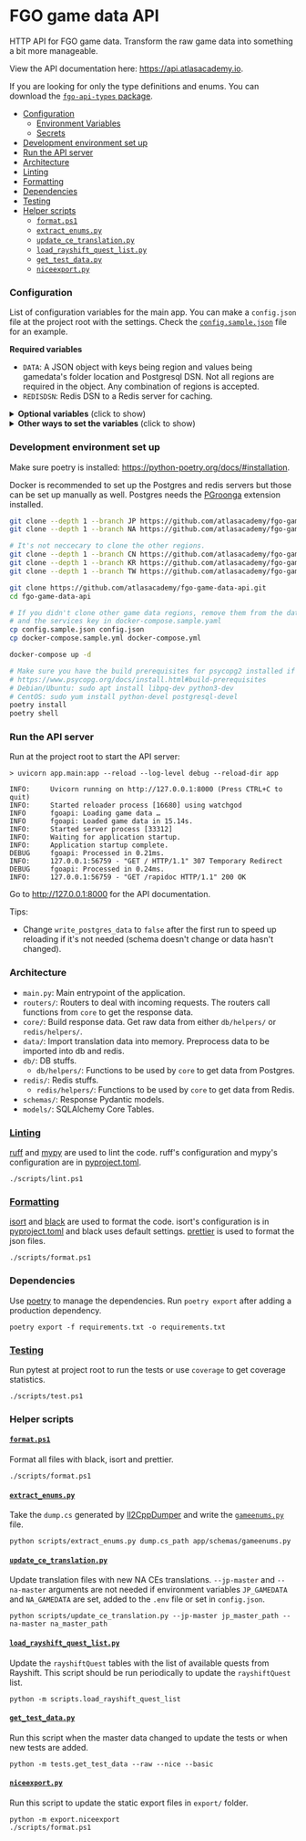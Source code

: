 # FGO game data API <!-- omit in toc -->

HTTP API for FGO game data. Transform the raw game data into something a bit more manageable.

View the API documentation here: https://api.atlasacademy.io.

If you are looking for only the type definitions and enums. You can download the [`fgo-api-types` package](https://pypi.org/project/fgo-api-types/).

- [Configuration](#configuration)
  - [Environment Variables](#environment-variables)
  - [Secrets](#secrets)
- [Development environment set up](#development-environment-set-up)
- [Run the API server](#run-the-api-server)
- [Architecture](#architecture)
- [Linting](#linting)
- [Formatting](#formatting)
- [Dependencies](#dependencies)
- [Testing](#testing)
- [Helper scripts](#helper-scripts)
  - [`format.ps1`](#formatps1)
  - [`extract_enums.py`](#extract_enumspy)
  - [`update_ce_translation.py`](#update_ce_translationpy)
  - [`load_rayshift_quest_list.py`](#load_rayshift_quest_listpy)
  - [`get_test_data.py`](#get_test_datapy)
  - [`niceexport.py`](#niceexportpy)

### Configuration

List of configuration variables for the main app. You can make a `config.json` file at the project root with the settings. Check the [`config.sample.json`](/config.sample.json) file for an example.

**Required variables**
- `DATA`: A JSON object with keys being region and values being gamedata's folder location and Postgresql DSN. Not all regions are required in the object. Any combination of regions is accepted.
- `REDISDSN`: Redis DSN to a Redis server for caching.

<details>
<summary><b>Optional variables</b> (click to show)</summary>

- `REDIS_PREFIX`: default to `fgoapi`. Prefix for redis keys.
- `CLEAR_REDIS_CACHE`: default to `True`. If set, will clear the redis cache on start and when the webhook above is used.
- `RAYSHIFT_API_KEY`: default to `""`. Rayshift.io API key to pull quest data.
- `RAYSHIFT_API_URL`: default to https://rayshift.io/api/v1/. Rayshift.io API URL.
- `QUEST_CACHE_LENGTH`: default to `3600`. How long to cache the quest and war endpoints in seconds. Because the rayshift data is updated continously, web and quest endpoints have lower cache time.
- `DB_POOL_SIZE`: defaults to 3. Default pool size for SQLAlchemy connection pool. https://docs.sqlalchemy.org/en/14/core/pooling.html#sqlalchemy.pool.QueuePool.params.pool_size
- `DB_MAX_OVERFLOW`: defaults to 10. Max overflow for SQLAlchemy connection pool. https://docs.sqlalchemy.org/en/14/core/pooling.html#sqlalchemy.pool.QueuePool.params.max_overflow
- `WRITE_POSTGRES_DATA`: default to `True`. Overwrite the data in PostgreSQL when importing.
- `WRITE_REDIS_DATA`: default to `True`. Overwrite the data in Redis when importing.
- `ASSET_URL`: defaults to https://assets.atlasacademy.io/GameData/. Base URL for the game assets.
- `OPENAPI_URL`: default to `None`. Set the server URL in the openapi schema export.
- `EXPORT_ALL_NICE`: default to `False`. If set to `True`, at start the app will generate nice data of all servant and CE and serve them at the `/export` endpoint. It's recommended to serve the files in the `/export` folder using nginx or equivalent webserver to lighten the load on the API server.
- `DOCUMENTATION_ALL_NICE`: default to `False`. If set to `True`, there will be links to the exported all nice files in the documentation.
- `GITHUB_WEBHOOK_SECRET`: default to `""`. If set, will add a webhook location at `/GITHUB_WEBHOOK_SECRET/update` that will pull and update the game data. If it's not set, the endpoint is not created.
- `GITHUB_WEBHOOK_GIT_PULL`: default to `False`. If set, the app will do `git pull` on the gamedata repos when the webhook above is used.

</details>
<details>
<summary><b>Other ways to set the variables</b> (click to show)</summary>

#### Environment Variables

The variables can also be set as environment variables.

#### Secrets

Secret variables can be put in the [secrets](secrets/) folder instead of being supplied as environment variable:
```
> cat .\secrets\rayshift_api_key
eca334a9-3289-4ad7-9b92-1ec2bbc3fc19
> cat .\secrets\redisdsn
redis://localhost
```

Settings at a higher level will override the settings at a lower level.
1. Secrets variable
2. Enviornment variable
3. `.env` file
4. `config.json`
</details>

### Development environment set up

Make sure poetry is installed: https://python-poetry.org/docs/#installation.

Docker is recommended to set up the Postgres and redis servers but those can be set up manually as well. Postgres needs the [PGroonga](https://pgroonga.github.io/install/) extension installed.

```sh
git clone --depth 1 --branch JP https://github.com/atlasacademy/fgo-game-data.git fgo-game-data-jp
git clone --depth 1 --branch NA https://github.com/atlasacademy/fgo-game-data.git fgo-game-data-na

# It's not neccecary to clone the other regions.
git clone --depth 1 --branch CN https://github.com/atlasacademy/fgo-game-data.git fgo-game-data-cn
git clone --depth 1 --branch KR https://github.com/atlasacademy/fgo-game-data.git fgo-game-data-kr
git clone --depth 1 --branch TW https://github.com/atlasacademy/fgo-game-data.git fgo-game-data-tw

git clone https://github.com/atlasacademy/fgo-game-data-api.git
cd fgo-game-data-api

# If you didn't clone other game data regions, remove them from the data field in config.json,
# and the services key in docker-compose.sample.yaml
cp config.sample.json config.json
cp docker-compose.sample.yml docker-compose.yml

docker-compose up -d

# Make sure you have the build prerequisites for psycopg2 installed if you are installing on Linux or macOS.
# https://www.psycopg.org/docs/install.html#build-prerequisites
# Debian/Ubuntu: sudo apt install libpq-dev python3-dev
# CentOS: sudo yum install python-devel postgresql-devel
poetry install
poetry shell
```

### Run the API server

Run at the project root to start the API server:

```
> uvicorn app.main:app --reload --log-level debug --reload-dir app

INFO:     Uvicorn running on http://127.0.0.1:8000 (Press CTRL+C to quit)
INFO:     Started reloader process [16680] using watchgod
INFO      fgoapi: Loading game data …
INFO      fgoapi: Loaded game data in 15.14s.
INFO:     Started server process [33312]
INFO:     Waiting for application startup.
INFO:     Application startup complete.
DEBUG     fgoapi: Processed in 0.21ms.
INFO:     127.0.0.1:56759 - "GET / HTTP/1.1" 307 Temporary Redirect
DEBUG     fgoapi: Processed in 0.24ms.
INFO:     127.0.0.1:56759 - "GET /rapidoc HTTP/1.1" 200 OK
```

Go to http://127.0.0.1:8000 for the API documentation.

Tips:
- Change `write_postgres_data` to `false` after the first run to speed up reloading if it's not needed (schema doesn't change or data hasn't changed).

### Architecture

- `main.py`: Main entrypoint of the application.
- `routers/`: Routers to deal with incoming requests. The routers call functions from `core` to get the response data.
- `core/`: Build response data. Get raw data from either `db/helpers/` or `redis/helpers/`.
- `data/`: Import translation data into memory. Preprocess data to be imported into db and redis.
- `db/`: DB stuffs.
  - `db/helpers/`: Functions to be used by `core` to get data from Postgres.
- `redis/`: Redis stuffs.
  - `redis/helpers/`: Functions to be used by `core` to get data from Redis.
- `schemas/`: Response Pydantic models.
- `models/`: SQLAlchemy Core Tables.

### [Linting](scripts/lint.ps1)

[ruff](https://github.com/charliermarsh/ruff) and [mypy](https://mypy.readthedocs.io/en/stable/) are used to lint the code. ruff's configuration and mypy's configuration are in [pyproject.toml](pyproject.toml).

```
./scripts/lint.ps1
```

### [Formatting](scripts/format.ps1)

[isort](https://pycqa.github.io/isort/) and [black](https://black.readthedocs.io/en/stable/) are used to format the code. isort's configuration is in [pyproject.toml](pyproject.toml) and black uses default settings. [prettier](https://prettier.io/docs/en/) is used to format the json files.

```
./scripts/format.ps1
```

### Dependencies

Use [poetry](https://python-poetry.org/docs/) to manage the dependencies. Run `poetry export` after adding a production dependency.

```
poetry export -f requirements.txt -o requirements.txt
```

### [Testing](scripts/test.ps1)

Run pytest at project root to run the tests or use `coverage` to get coverage statistics.

```
./scripts/test.ps1
```

### Helper scripts

#### [`format.ps1`](scripts/format.ps1)

Format all files with black, isort and prettier.

```
./scripts/format.ps1
```

#### [`extract_enums.py`](scripts/extract_enums.py)

Take the `dump.cs` generated by [Il2CppDumper](https://github.com/Perfare/Il2CppDumper) and write the [`gameenums.py`](app/data/gameenums.py) file.

```
python scripts/extract_enums.py dump.cs_path app/schemas/gameenums.py
```

#### [`update_ce_translation.py`](scripts/update_ce_translation.py)

Update translation files with new NA CEs translations. `--jp-master` and `--na-master` arguments are not needed if environment variables `JP_GAMEDATA` and `NA_GAMEDATA` are set, added to the `.env` file or set in `config.json`.

```
python scripts/update_ce_translation.py --jp-master jp_master_path --na-master na_master_path
```

#### [`load_rayshift_quest_list.py`](scripts/load_rayshift_quest_list.py)

Update the `rayshiftQuest` tables with the list of available quests from Rayshift. This script should be run periodically to update the `rayshiftQuest` list.

```
python -m scripts.load_rayshift_quest_list
```

#### [`get_test_data.py`](tests/get_test_data.py)

Run this script when the master data changed to update the tests or when new tests are added.

```
python -m tests.get_test_data --raw --nice --basic
```

#### [`niceexport.py`](export/niceexport.py)

Run this script to update the static export files in `export/` folder.

```
python -m export.niceexport
./scripts/format.ps1
```
